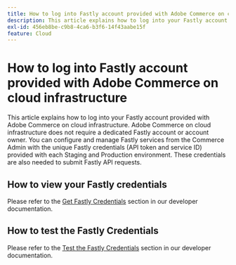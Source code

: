 ```yaml
---
title: How to log into Fastly account provided with Adobe Commerce on cloud infrastructure
description: This article explains how to log into your Fastly account provided with Adobe Commerce on cloud infrastructure. Adobe Commerce on cloud infrastructure does not require a dedicated Fastly account or account owner. You can configure and manage Fastly services from the Commerce Admin with the unique Fastly credentials (API token and service ID) provided with each Staging and Production environment. These credentials are also needed to submit Fastly API requests.
exl-id: 456eb8be-c9b8-4ca6-b3f6-14f43aabe15f
feature: Cloud
---
```

# How to log into Fastly account provided with Adobe Commerce on cloud infrastructure

This article explains how to log into your Fastly account provided with Adobe Commerce on cloud infrastructure. Adobe Commerce on cloud infrastructure does not require a dedicated Fastly account or account owner. You can configure and manage Fastly services from the Commerce Admin with the unique Fastly credentials (API token and service ID) provided with each Staging and Production environment. These credentials are also needed to submit Fastly API requests.

## How to view your Fastly credentials

Please refer to the [Get Fastly Credentials](https://experienceleague.adobe.com/en/docs/commerce-cloud-service/user-guide/cdn/setup-fastly/fastly-configuration#cloud-fastly-creds) section in our developer documentation.

## How to test the Fastly Credentials

Please refer to the [Test the Fastly Credentials](https://experienceleague.adobe.com/en/docs/commerce-cloud-service/user-guide/cdn/setup-fastly/fastly-configuration#test-the-fastly-credentials) section in our developer documentation.

